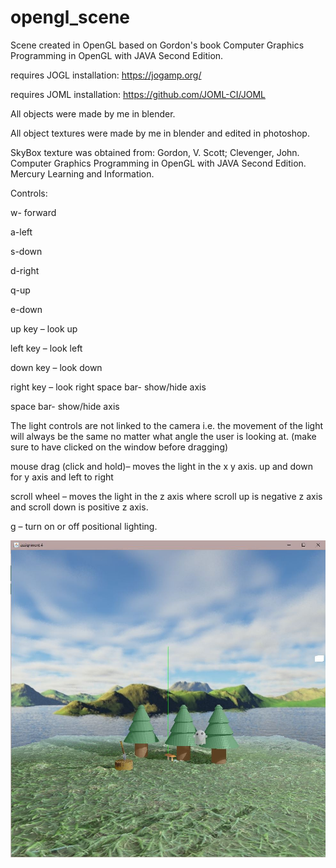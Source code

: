 # opengl_scene

Scene created in OpenGL based on Gordon's book Computer Graphics Programming in OpenGL with JAVA Second Edition. 

requires JOGL installation:
https://jogamp.org/

requires JOML installation:
https://github.com/JOML-CI/JOML

All objects were made by me in blender.

All object textures were made by me in blender and edited in photoshop.

SkyBox texture was obtained from:
Gordon, V. Scott; Clevenger, John. Computer Graphics Programming in OpenGL with JAVA Second Edition. Mercury Learning and Information.


Controls:

w- forward

a-left 

s-down 

d-right 

q-up 

e-down 

up key – look up 

left key – look left 

down key – look down 

right key – look right space bar- show/hide axis 

space bar- show/hide axis


The light controls are not linked to the camera i.e. the movement of the light will always be the 
same no matter what angle the user is looking at. (make sure to have clicked on the window before dragging)

mouse drag (click and hold)– moves the light in the x y axis. up and down for y axis and left to right 

scroll wheel – moves the light in the z axis where scroll up is negative z axis and scroll down is positive z axis. 

g – turn on or off positional lighting. 

![ScreenShot](https://github.com/JacobHN/opengl_scene/blob/master/a4%20pictures/assignment4pic1.JPG)
